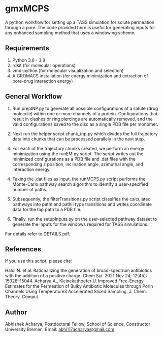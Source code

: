 # gmxMCPS
A python workflow for setting up a TASS simulation for solute permeation through a pore. The code provided here is useful for generating inputs for any enhanced sampling method that uses a windowing scheme.


## Requirements
1. Python 3.6 - 3.8
2. rdkit (for molecular operations)
3. vmd-python (for molecular visualization and selection)
4. A GROMACS installation (for energy minimization and extraction of pore-drug interaction energy)

## General Workflow

1. Run prepINP.py to generate all possible configurations of a solute (drug molecule) within one or more channels of a protein. Configurations that result in clashes or ring piercings are automatically removed, and the valid configurations saved to the disc as a single PDB file per monomer.

2. Next run the helper script chunk_inp.py which divides the full trajectory data into chunks that can be processed parallely in the next step.

3. For each of the trajectory chunks created, we perform an energy minimization using the runEM.py script. The script writes out the minimized configurations as a PDB file and .dat files with the corresponding z position, inclination angle, azimuthal angle, and interaction energy. 

4. Taking the .dat files as input, the runMCPS.py script performs the Monte-Carlo pathway search algorithm to identify a user-specified number of paths.

5. Subsequently, the filterTransitions.py script classifies the calculated pathways into pathI and pathII type transitions and writes coordinate data for the top path to a PDB file.

6. Finally, run the setupInputs.py on the user-selected pathway dataset to generate the inputs for the windows required for TASS simulations.


For details refer to DETAILS.pdf.


## References
If you use this script, please cite:

Haloi N. et al.  Rationalizing the generation of broad-spectrum antibiotics with the addition of a positive charge. Chem Sci. 2021 Nov 24; 12(45): 15028–15044.
Acharya A., Kleinekathoefer U. Improved Free-Energy Estimates for the Permeation of Bulky Antibiotic Molecules through Porin Channels Using Temperature3 Accelerated Sliced Sampling. J. Chem. Theory. Comput. 


## Author
Abhishek Acharya,
Postdoctoral Fellow,
School of Science, Constructor University Bremen,
Email: abhi117acharya@gmail.com
 



